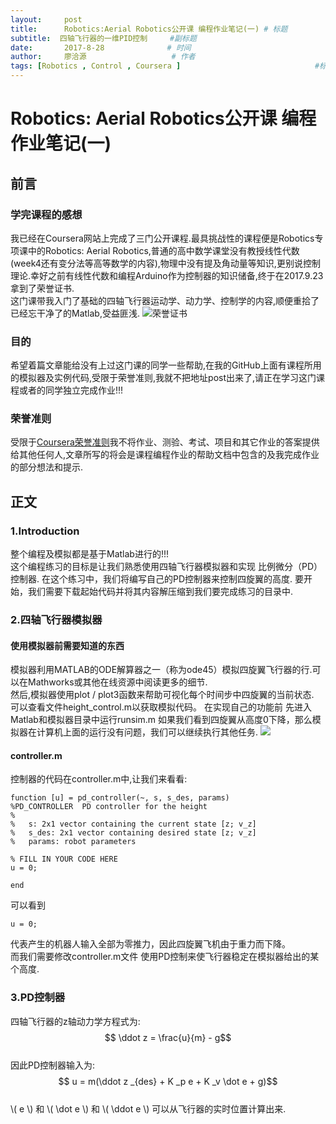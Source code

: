 ```yaml
---
layout:     post
title:		Robotics:Aerial Robotics公开课 编程作业笔记(一) # 标题 
subtitle:  四轴飞行器的一维PID控制 	 #副标题
date:       2017-8-28              # 时间
author:     廖洽源                   # 作者
tags: [Robotics , Control , Coursera ]                              #标签
---
```


# Robotics: Aerial Robotics公开课 编程作业笔记(一)  
## 前言 
### 学完课程的感想    
我已经在Coursera网站上完成了三门公开课程.最具挑战性的课程便是Robotics专项课中的Robotics: Aerial Robotics,普通的高中数学课堂没有教授线性代数(week4还有变分法等高等数学的内容),物理中没有提及角动量等知识,更别说控制理论.幸好之前有线性代数和编程Arduino作为控制器的知识储备,终于在2017.9.23拿到了荣誉证书.  
这门课带我入门了基础的四轴飞行器运动学、动力学、控制学的内容,顺便重拾了已经忘干净了的Matlab,受益匪浅.
![荣誉证书](https://ws4.sinaimg.cn/large/006tKfTcgy1flmniz8untj31880y4h9i.jpg)
### 目的  
希望着篇文章能给没有上过这门课的同学一些帮助,在我的GitHub上面有课程所用的模拟器及实例代码,受限于荣誉准则,我就不把地址post出来了,请正在学习这门课程或者的同学独立完成作业!!!
### 荣誉准则  
受限于[Coursera荣誉准则](https://www.coursera.org/about/terms/honorcode)我不将作业、测验、考试、项目和其它作业的答案提供给其他任何人,文章所写的将会是课程编程作业的帮助文档中包含的及我完成作业的部分想法和提示.
## 正文  
### 1.Introduction    
整个编程及模拟都是基于Matlab进行的!!!  
这个编程练习的目标是让我们熟悉使用四轴飞行器模拟器和实现 比例微分（PD）控制器. 在这个练习中，我们将编写自己的PD控制器来控制四旋翼的高度.
要开始，我们需要下载起始代码并将其内容解压缩到我们要完成练习的目录中.
### 2.四轴飞行器模拟器   
#### 使用模拟器前需要知道的东西    
模拟器利用MATLAB的ODE解算器之一（称为ode45）模拟四旋翼飞行器的行.可以在Mathworks或其他在线资源中阅读更多的细节.  
然后,模拟器使用plot / plot3函数来帮助可视化每个时间步中四旋翼的当前状态.  
可以查看文件height_control.m以获取模拟代码。
在实现自己的功能前 先进入Matlab和模拟器目录中运行runsim.m 如果我们看到四旋翼从高度0下降，那么模拟器在计算机上面的运行没有问题，我们可以继续执行其他任务. 
![](https://ws4.sinaimg.cn/large/006tKfTcgy1fln9xx4rtxj31kw0zk17m.jpg) 
#### controller.m
控制器的代码在controller.m中,让我们来看看:  

```
function [u] = pd_controller(~, s, s_des, params)  
%PD_CONTROLLER  PD controller for the height  
%  
%   s: 2x1 vector containing the current state [z; v_z]  
%   s_des: 2x1 vector containing desired state [z; v_z]  
%   params: robot parameters 
  
% FILL IN YOUR CODE HERE  
u = 0;  
  
end   
```
可以看到
```
u = 0;
```
代表产生的机器人输入全部为零推力，因此四旋翼飞机由于重力而下降。  
而我们需要修改controller.m文件 使用PD控制来使飞行器稳定在模拟器给出的某个高度.
### 3.PD控制器  
四轴飞行器的z轴动力学方程式为:
$$ \ddot z = \frac{u}{m} - g$$  
因此PD控制器输入为:  
$$ u = m(\ddot z _{des} + K _p e + K _v \dot e + g)$$  
\\( e \\)  和 \\( \dot e \\) 和 \\( \ddot e \\) 可以从飞行器的实时位置计算出来.  

